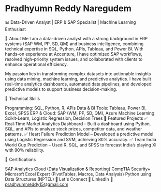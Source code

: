 # Pradhyumn Reddy Naregudem
📊 Data-Driven Analyst | ERP & SAP Specialist | Machine Learning Enthusiast

🔹 About Me
I am a data-driven analyst with a strong background in ERP systems (SAP WM, PP, SD, QM) and business intelligence, combining technical expertise in SQL, Python, APIs, Tableau, and Power BI. With hands-on experience at Accenture, I have optimized SAP workflows, resolved high-priority system issues, and collaborated with clients to enhance operational efficiency.

My passion lies in transforming complex datasets into actionable insights using data mining, machine learning, and predictive analytics. I have built real-time analytics dashboards, automated data pipelines, and developed predictive models to support business decision-making.

🔹 Technical Skills

Programming: SQL, Python, R, APIs
Data & BI Tools: Tableau, Power BI, Excel, SPSS
ERP & Cloud: SAP (WM, PP, SD, QM), Azure
Machine Learning: Scikit-Learn, Logistic Regression, Decision Trees
🔹 Featured Projects
✅ Real-Time Market Analytics Dashboard – Built a dashboard using Python, SQL, and APIs to analyze stock prices, competitor data, and weather patterns.
✅ Heart Failure Prediction Model – Developed a predictive model using Logistic Regression and SVM, achieving 80% accuracy.
✅ Team India World Cup Prediction – Used R, SQL, and SPSS to forecast India’s playing XI with 90% reliability.

🔹 Certifications

SAP Analytics Cloud (Data Visualization & Reporting)
CompTIA Security+
Microsoft Excel Expert (PivotTables, Macros, Data Analysis)
Python using Data Structures (NPTEL)
📌 Let's Connect
🔗 LinkedIn
📧 pradhyumnreddy15@gmail.com
